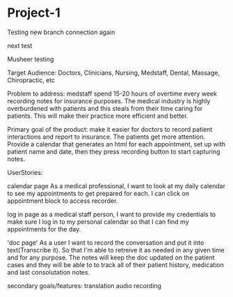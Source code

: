 # Project-1
Testing new branch connection again

next test

Musheer testing

Target Audience: Doctors, Clinicians, Nursing, Medstaff, Dental, Massage, Chiropractic, etc

Problem to address: medstaff spend 15-20 hours of overtime every week recording notes for insurance purposes. The medical industry is highly overburdened with patients and this steals from their time caring for patients. This will make their practice more efficient and better.

Primary goal of the product: make it easier for doctors to record patient interactions and report to insurance. The patients get more attention.
Provide a calendar that generates an html for each appointment, set up with patient name and date, then they press recording button to start capturing notes.


UserStories:

calendar page
As a medical professional, I want to look at my daily calendar to see my appointments to get prepared for each. I can click on appointment block to access recorder.

log in page
as a medical staff person, I want to provide my credentials to make sure I log in to my personal calendar so that I can find my appointments for the day.

'doc page'
As a user I want to record the conversation and put it into text(Transcribe it). So that I'm able to retreive it as needed in any given time and for any purpose. The notes will keep the doc updated on the patient cases and they will be able to to track all of their patient history, medication and last consolutation notes. 


















secondary goals/features:
translation
audio recording